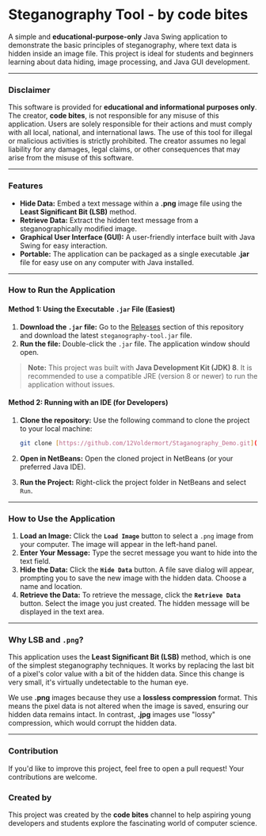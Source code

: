 # Steganography Tool - by code bites

A simple and **educational-purpose-only** Java Swing application to demonstrate the basic principles of steganography, where text data is hidden inside an image file. This project is ideal for students and beginners learning about data hiding, image processing, and Java GUI development.

---

### **Disclaimer**

This software is provided for **educational and informational purposes only**. The creator, **code bites**, is not responsible for any misuse of this application. Users are solely responsible for their actions and must comply with all local, national, and international laws. The use of this tool for illegal or malicious activities is strictly prohibited. The creator assumes no legal liability for any damages, legal claims, or other consequences that may arise from the misuse of this software.

---

### **Features**

* **Hide Data:** Embed a text message within a **.png** image file using the **Least Significant Bit (LSB)** method.
* **Retrieve Data:** Extract the hidden text message from a steganographically modified image.
* **Graphical User Interface (GUI):** A user-friendly interface built with Java Swing for easy interaction.
* **Portable:** The application can be packaged as a single executable **.jar** file for easy use on any computer with Java installed.

---

### **How to Run the Application**

#### **Method 1: Using the Executable `.jar` File (Easiest)**

1.  **Download the `.jar` file:** Go to the [Releases](https://github.com/12Voldermort/Staganography_Demo/releases) section of this repository and download the latest `steganography-tool.jar` file.
2.  **Run the file:** Double-click the `.jar` file. The application window should open.

> **Note:** This project was built with **Java Development Kit (JDK) 8**. It is recommended to use a compatible JRE (version 8 or newer) to run the application without issues.

#### **Method 2: Running with an IDE (for Developers)**

1.  **Clone the repository:** Use the following command to clone the project to your local machine:

    ```bash
    git clone [https://github.com/12Voldermort/Staganography_Demo.git](https://github.com/12Voldermort/Staganography_Demo.git)
    ```

2.  **Open in NetBeans:** Open the cloned project in NetBeans (or your preferred Java IDE).
3.  **Run the Project:** Right-click the project folder in NetBeans and select `Run`.

---

### **How to Use the Application**

1.  **Load an Image:** Click the **`Load Image`** button to select a `.png` image from your computer. The image will appear in the left-hand panel.
2.  **Enter Your Message:** Type the secret message you want to hide into the text field.
3.  **Hide the Data:** Click the **`Hide Data`** button. A file save dialog will appear, prompting you to save the new image with the hidden data. Choose a name and location.
4.  **Retrieve the Data:** To retrieve the message, click the **`Retrieve Data`** button. Select the image you just created. The hidden message will be displayed in the text area.

---

### **Why LSB and `.png`?**

This application uses the **Least Significant Bit (LSB)** method, which is one of the simplest steganography techniques. It works by replacing the last bit of a pixel's color value with a bit of the hidden data. Since this change is very small, it's virtually undetectable to the human eye.

We use **.png** images because they use a **lossless compression** format. This means the pixel data is not altered when the image is saved, ensuring our hidden data remains intact. In contrast, **.jpg** images use "lossy" compression, which would corrupt the hidden data.

---

### **Contribution**

If you'd like to improve this project, feel free to open a pull request! Your contributions are welcome.

### **Created by**

This project was created by the **code bites** channel to help aspiring young developers and students explore the fascinating world of computer science.
